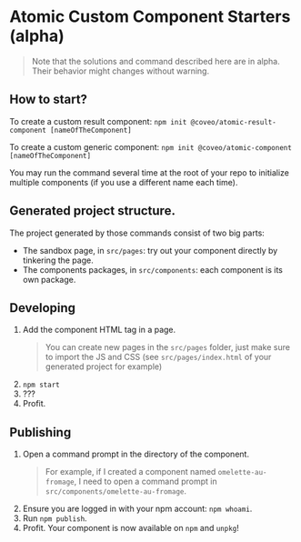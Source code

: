 # Atomic Custom Component Starters (alpha)

> Note that the solutions and command described here are in alpha. Their behavior might changes without warning.

## How to start?

To create a custom result component:
`npm init @coveo/atomic-result-component [nameOfTheComponent]`

To create a custom generic component:
`npm init @coveo/atomic-component [nameOfTheComponent]`

You may run the command several time at the root of your repo to initialize multiple components (if you use a different name each time).

## Generated project structure.

The project generated by those commands consist of two big parts:

- The sandbox page, in `src/pages`: try out your component directly by tinkering the page.
- The components packages, in `src/components`: each component is its own package.

## Developing

1.  Add the component HTML tag in a page.
    > You can create new pages in the `src/pages` folder, just make sure to import the JS and CSS (see `src/pages/index.html` of your generated project for example)
2.  `npm start`
3.  ???
4.  Profit.

## Publishing

1.  Open a command prompt in the directory of the component.
    > For example, if I created a component named `omelette-au-fromage`, I need to open a command prompt in `src/components/omelette-au-fromage`.
2.  Ensure you are logged in with your npm account: `npm whoami`.
3.  Run `npm publish`.
4.  Profit. Your component is now available on `npm` and `unpkg`!
